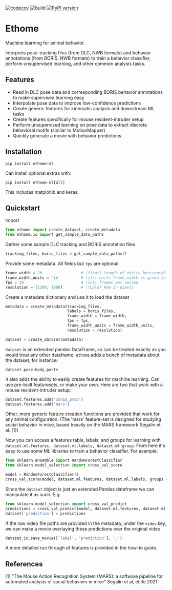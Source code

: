 [![codecov](https://codecov.io/gh/benlansdell/ethome/branch/master/graph/badge.svg?token=IJ0JJBOGGS)](https://codecov.io/gh/benlansdell/ethome)
![build](https://github.com/benlansdell/ethome/actions/workflows/workflow.yml/badge.svg)
[![PyPI version](https://badge.fury.io/py/ethome-ml.svg)](https://badge.fury.io/py/ethome-ml)

# Ethome

Machine learning for animal behavior.

Interprets pose-tracking files (from DLC, NWB formats) and behavior annotations (from BORIS, NWB formats) to train a behavior classifier, perform unsupervised learning, and other common analysis tasks. 

## Features

* Read in DLC pose data and corresponding BORIS behavior annotations to make supervised learning easy
* Interpolate pose data to improve low-confidence predictions 
* Create generic features for kinematic analysis and downstream ML tasks
* Create features specifically for mouse resident-intruder setup
* Perform unsupervised learning on pose data to extract discrete behavioral motifs (similar to MotionMapper)
* Quickly generate a movie with behavior predictions

## Installation

```
pip install ethome-ml
```

Can install optional extras with:

```
pip install ethome-ml[all]
```

This includes matplotlib and keras. 

## Quickstart

Import
```python
from ethome import create_dataset, create_metadata
from ethome.io import get_sample_data_paths
```

Gather some sample DLC tracking and BORIS annotation files
```python
tracking_files, boris_files = get_sample_data_paths()
```

Provide some metadata. All fields but `fps` are optional.
```python
frame_width = 20                 # (float) length of entire horizontal shot
frame_width_units = 'in'         # (str) units frame_width is given in
fps = 30                         # (int) frames per second
resolution = (1200, 1600)        # (tuple) HxW in pixels
```

Create a metadata dictionary and use it to load the dataset
```python
metadata = create_metadata(tracking_files, 
                           labels = boris_files, 
                           frame_width = frame_width, 
                           fps = fps, 
                           frame_width_units = frame_width_units, 
                           resolution = resolution)

dataset = create_dataset(metadata)
```
`dataset` is an extended pandas DataFrame, so can be treated exactly as you would treat any other dataframe. `ethome` adds a bunch of metadata about the dataset, for instance:
```
dataset.pose.body_parts
```
It also adds the ability to easily create features for machine learning. Can use pre-built featuresets, or make your own. Here are two that work with a mouse resident-intruder setup:
```python
dataset.features.add('cnn1d_prob')
dataset.features.add('mars')
```
Other, more generic feature creation functions are provided that work for any animal configuration. (The 'mars' feature-set is designed for studying social behavior in mice, based heavily on the MARS framework Segalin et al. [1])

Now you can access a features table, labels, and groups for learning with `dataset.ml.features, dataset.ml.labels, dataset.ml.group`. From here it's easy to use some ML libraries to train a behavior classifier. For example:
```python
from sklearn.ensemble import RandomForestClassifier
from sklearn.model_selection import cross_val_score

model = RandomForestClassifier()
cross_val_score(model, dataset.ml.features, dataset.ml.labels, groups = dataset.ml.group)
```

Since the `dataset` object is just an extended Pandas dataframe we can manipulate it as such. E.g.
```python
from sklearn.model_selection import cross_val_predict
predictions = cross_val_predict(model, dataset.ml.features, dataset.ml.labels, groups = dataset.ml.group)
dataset['prediction'] = predictions
```

If the raw video file paths are provided in the metadata, under the `video` key, we can make a movie overlaying these predictions over the original video
```python
dataset.io.save_movie(['label', 'prediction'], '.')
```

A more detailed run through of features is provided in the how-to guide.

## References

[1] "The Mouse Action Recognition System (MARS): a software pipeline for automated analysis of social behaviors in mice" Segalin et al, eLife 2021
